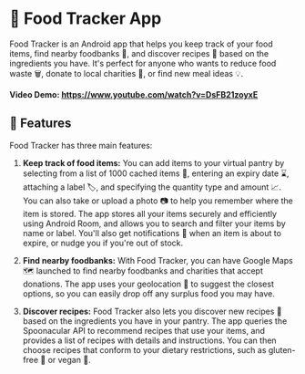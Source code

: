 # 🍴 Food Tracker App

Food Tracker is an Android app that helps you keep track of your food items, find nearby foodbanks 🏦, and discover recipes 🍲 based on the ingredients you have. It's perfect for anyone who wants to reduce food waste 🗑️, donate to local charities 🤲, or find new meal ideas 💡.

**Video Demo: https://www.youtube.com/watch?v=DsFB21zoyxE**

## 🚀 Features

Food Tracker has three main features:

1. **Keep track of food items:** You can add items to your virtual pantry by selecting from a list of 1000 cached items 📝, entering an expiry date ⌛, attaching a label 🏷️, and specifying the quantity type and amount 📈. You can also take or upload a photo 📷 to help you remember where the item is stored. The app stores all your items securely and efficiently using Android Room, and allows you to search and filter your items by name or label. You'll also get notifications 📲 when an item is about to expire, or nudge you if you're out of stock.

2. **Find nearby foodbanks:** With Food Tracker, you can have Google Maps 🗺️ launched to find nearby foodbanks and charities that accept donations. The app uses your geolocation 📍 to suggest the closest options, so you can easily drop off any surplus food you may have.

3. **Discover recipes:** Food Tracker also lets you discover new recipes 🌯 based on the ingredients you have in your pantry. The app queries the Spoonacular API to recommend recipes that use your items, and provides a list of recipes with details and instructions. You can then choose recipes that conform to your dietary restrictions, such as gluten-free 🌾 or vegan 🌿.
